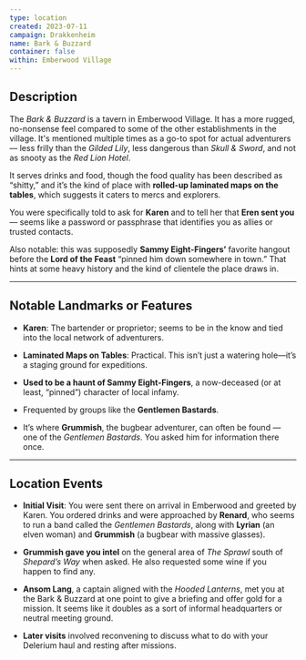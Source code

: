 ```yaml
---
type: location
created: 2023-07-11
campaign: Drakkenheim
name: Bark & Buzzard
container: false
within: Emberwood Village
---
```

## Description

The _Bark & Buzzard_ is a tavern in Emberwood Village. It has a more rugged, no-nonsense feel compared to some of the other establishments in the village. It's mentioned multiple times as a go-to spot for actual adventurers — less frilly than the _Gilded Lily_, less dangerous than _Skull & Sword_, and not as snooty as the _Red Lion Hotel_.

It serves drinks and food, though the food quality has been described as “shitty,” and it’s the kind of place with **rolled-up laminated maps on the tables**, which suggests it caters to mercs and explorers.

You were specifically told to ask for **Karen** and to tell her that **Eren sent you** — seems like a password or passphrase that identifies you as allies or trusted contacts.

Also notable: this was supposedly **Sammy Eight-Fingers’** favorite hangout before the **Lord of the Feast** “pinned him down somewhere in town.” That hints at some heavy history and the kind of clientele the place draws in.

---

## Notable Landmarks or Features

- **Karen**: The bartender or proprietor; seems to be in the know and tied into the local network of adventurers.
    
- **Laminated Maps on Tables**: Practical. This isn’t just a watering hole—it’s a staging ground for expeditions.
    
- **Used to be a haunt of Sammy Eight-Fingers**, a now-deceased (or at least, “pinned”) character of local infamy.
    
- Frequented by groups like the **Gentlemen Bastards**.
    
- It’s where **Grummish**, the bugbear adventurer, can often be found — one of the _Gentlemen Bastards_. You asked him for information there once.
    

---

## Location Events

- **Initial Visit**: You were sent there on arrival in Emberwood and greeted by Karen. You ordered drinks and were approached by **Renard**, who seems to run a band called the _Gentlemen Bastards_, along with **Lyrian** (an elven woman) and **Grummish** (a bugbear with massive glasses).
    
- **Grummish gave you intel** on the general area of _The Sprawl_ south of _Shepard’s Way_ when asked. He also requested some wine if you happen to find any.
    
- **Ansom Lang**, a captain aligned with the _Hooded Lanterns_, met you at the Bark & Buzzard at one point to give a briefing and offer gold for a mission. It seems like it doubles as a sort of informal headquarters or neutral meeting ground.
    
- **Later visits** involved reconvening to discuss what to do with your Delerium haul and resting after missions.
